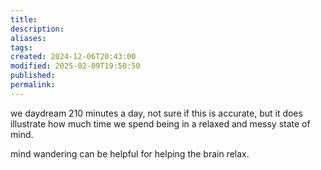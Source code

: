 ```yaml
---
title: 
description: 
aliases: 
tags: 
created: 2024-12-06T20:43:00
modified: 2025-02-09T19:50:50
published: 
permalink: 
---
```


we daydream 210 minutes a day, not sure if this is accurate, but it does illustrate how much time we spend being in a relaxed and messy state of mind.

mind wandering can be helpful for helping the brain relax.
